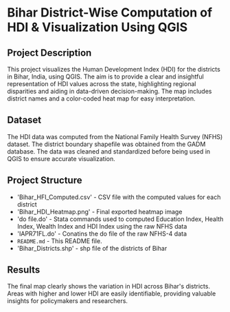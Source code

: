 # Bihar District-Wise Computation of HDI & Visualization Using QGIS

## Project Description
This project visualizes the Human Development Index (HDI) for the districts in Bihar, India, using QGIS. 
The aim is to provide a clear and insightful representation of HDI values across the state, highlighting regional disparities and aiding in data-driven decision-making. 
The map includes district names and a color-coded heat map for easy interpretation.

## Dataset
The HDI data was computed from the National Family Health Survey (NFHS) dataset. 
The district boundary shapefile was obtained from the GADM database. 
The data was cleaned and standardized before being used in QGIS to ensure accurate visualization.

## Project Structure
- 'Bihar_HFI_Computed.csv' - CSV file with the computed values for each district
- 'Bihar_HDI_Heatmap.png' - Final exported heatmap image
- 'do file.do' - Stata commands used to computed Education Index, Health Index, Wealth Index and HDI Index using the raw NFHS data
- 'IAPR71FL.do' - Conatins the do file of the raw NFHS-4 data
- `README.md` - This README file.
- 'Bihar_Districts.shp' - shp file of the districts of Bihar

## Results
The final map clearly shows the variation in HDI across Bihar's districts. 
Areas with higher and lower HDI are easily identifiable, providing valuable insights for policymakers and researchers.
